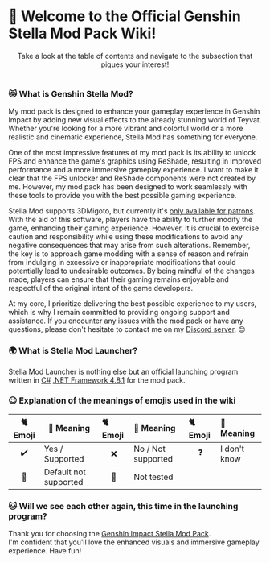 <!-- [[> SEO
###### Number: 1

###### Title: Introduction to the Genshin Impact Stella Mod
###### Description: Welcome to the Official Genshin Stella Mod Pack Wiki! Discover the wonders of the Genshin Stella Mod, a comprehensive mod pack designed to elevate your Genshin Impact gameplay experience. Unleash the full potential of Teyvat's breathtaking world with new visual effects, offering vibrant colors and cinematic realism. This mod is not only about aesthetics but also includes an FPS unlocker and ReShade integration, boosting performance and immersion. While the FPS unlocker and ReShade components were not developed by the creator, they are seamlessly integrated into Stella Mod for optimal results.
###### Tags: genshin impact stella mod, genshin impact mod pack, fps unlock, reshade, enhanced graphics, immersive gameplay, 3dmigoto, caution in modding, gaming modifications, official launcher, C#, .NET Framework 4.8, ongoing support, Discord server, emoji meanings, Genshin Impact modding community
]]> -->

# 🌟 Welcome to the Official Genshin Stella Mod Pack Wiki!
<div align="center">Take a look at the table of contents and navigate to the subsection that piques your interest!</div><br>

### 😻 What is Genshin Stella Mod?
My mod pack is designed to enhance your gameplay experience in Genshin Impact by adding new visual effects to the already stunning world of Teyvat.
Whether you're looking for a more vibrant and colorful world or a more realistic and cinematic experience, Stella Mod has something for everyone.

One of the most impressive features of my mod pack is its ability to unlock FPS and enhance the game's graphics using ReShade, resulting in improved performance and a more immersive gameplay experience. 
I want to make it clear that the FPS unlocker and ReShade components were not created by me. However, my mod pack has been designed to work seamlessly with these tools to provide you with the best possible gaming experience.

Stella Mod supports 3DMigoto, but currently it's [only available for patrons](https://www.patreon.com/sefinek). With the aid of this software, players have the ability to further modify the game, enhancing their gaming experience. However, it is crucial to exercise caution and responsibility while using these modifications to avoid any negative consequences that may arise from such alterations.
Remember, the key is to approach game modding with a sense of reason and refrain from indulging in excessive or inappropriate modifications that could potentially lead to undesirable outcomes.
By being mindful of the changes made, players can ensure that their gaming remains enjoyable and respectful of the original intent of the game developers.

At my core, I prioritize delivering the best possible experience to my users, which is why I remain committed to providing ongoing support and assistance.
If you encounter any issues with the mod pack or have any questions, please don't hesitate to contact me on my [Discord server](https://discord.gg/Yj7fnafTXf). 😊

### 🌍 What is Stella Mod Launcher?
Stella Mod Launcher is nothing else but an official launching program written in [C#](https://learn.microsoft.com/dotnet/csharp) [.NET Framework 4.8.1](https://dotnet.microsoft.com/en-us/download/dotnet-framework/thank-you/net48-web-installer) for the mod pack.

### 😉 Explanation of the meanings of emojis used in the wiki
| 🐈 Emoji                      | 🤔 Meaning            | 🐈 Emoji                     | 🤔 Meaning         | 🐈 Emoji                    | 🤔 Meaning   |
|-------------------------------|-----------------------|:-----------------------------|:-------------------|:----------------------------|:-------------|
| <div align="center">✔️</div>  | Yes / Supported       | <div align="center">❌️</div> | No / Not supported | <div align="center">❓</div> | I don't know |
| <div align="center">🎯️</div> | Default not supported | <div align="center">🤔</div> | Not tested         |                             |              |

### 🐱 Will we see each other again, this time in the launching program?
Thank you for choosing the [Genshin Impact Stella Mod Pack](https://sefinek.net/genshin-impact-reshade).  
I'm confident that you'll love the enhanced visuals and immersive gameplay experience. Have fun!
